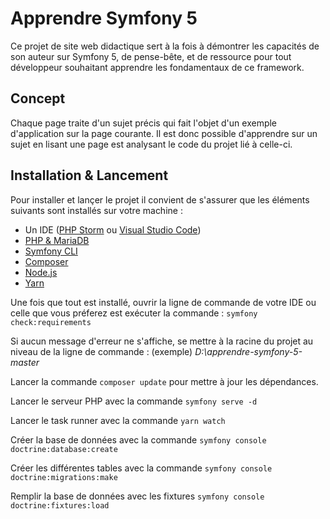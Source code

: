 Apprendre Symfony 5
===================

Ce projet de site web didactique sert à la fois à démontrer les capacités de son auteur sur Symfony 5, de pense-bête, et de ressource pour tout développeur souhaitant apprendre les fondamentaux de ce framework.

Concept
-------

Chaque page traite d'un sujet précis qui fait l'objet d'un exemple d'application sur la page courante. Il est donc possible d'apprendre sur un sujet en lisant une page est analysant le code du projet lié à celle-ci.

Installation & Lancement
------------------------

Pour installer et lançer le projet il convient de s'assurer que les éléments suivants sont installés sur votre machine :

* Un IDE ([PHP Storm](https://www.jetbrains.com/fr-fr/phpstorm/download) ou [Visual Studio Code](https://code.visualstudio.com/download))
* [PHP & MariaDB](https://www.apachefriends.org/download.html)
* [Symfony CLI](https://symfony.com/download)
* [Composer](https://getcomposer.org/download/)
* [Node.js](https://nodejs.org/en/download/)
* [Yarn](https://classic.yarnpkg.com/en/docs/install/#windows-stable)

Une fois que tout est installé, ouvrir la ligne de commande de votre IDE ou celle que vous préferez est exécuter la commande :
`symfony check:requirements`

Si aucun message d'erreur ne s'affiche, se mettre à la racine du projet au niveau de la ligne de commande : (exemple) *D:\apprendre-symfony-5-master*

Lancer la commande `composer update` pour mettre à jour les dépendances.

Lancer le serveur PHP avec la commande `symfony serve -d`

Lancer le task runner avec la commande `yarn watch`

Créer la base de données avec la commande `symfony console doctrine:database:create`

Créer les différentes tables avec la commande `symfony console doctrine:migrations:make`

Remplir la base de données avec les fixtures `symfony console doctrine:fixtures:load`







